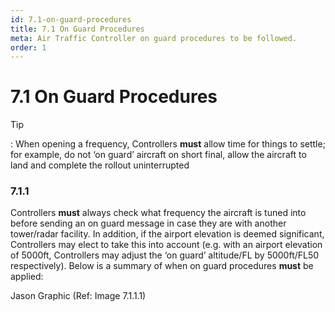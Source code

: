 ```yaml
---
id: 7.1-on-guard-procedures
title: 7.1 On Guard Procedures
meta: Air Traffic Controller on guard procedures to be followed.
order: 1
---
```


# 7.1 On Guard Procedures

 

Tip

: When opening a frequency, Controllers **must** allow time for things to settle; for example, do not ‘on guard’ aircraft on short final, allow the aircraft to land and complete the rollout uninterrupted

 

### 7.1.1    

Controllers **must** always check what frequency the aircraft is tuned into before sending an on guard message in case they are with another tower/radar facility. In addition, if the airport elevation is deemed significant, Controllers may elect to take this into account (e.g. with an airport elevation of 5000ft, Controllers may adjust the ‘on guard’ altitude/FL by 5000ft/FL50 respectively). Below is a summary of when on guard procedures **must** be applied:



Jason Graphic (Ref: Image 7.1.1.1)

 